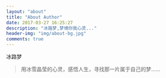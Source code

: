 ```yaml
---
layout: "about"
title: "About Author"
date: 2017-03-27 16:25:27
description: "冰路梦,梦境你我心灵..."
header-img: "img/about-bg.jpg"
comments: true
---
```


冰路梦

> 用冰雪晶莹的心灵，感悟人生，寻找那一片属于自己的梦......





